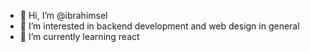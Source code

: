 - 👋 Hi, I’m @ibrahimsel
- 👀 I’m interested in backend development and web design in general
- 🌱 I’m currently learning react
